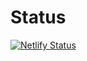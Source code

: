 # Status
[![Netlify Status](https://api.netlify.com/api/v1/badges/8b32249b-8a6b-4800-8173-bb6af5ed6416/deploy-status)](https://app.netlify.com/sites/ditz/deploys)
